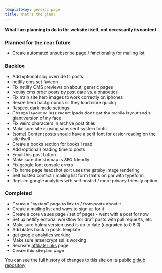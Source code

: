 ```yaml
---
templateKey: generic-page
title: What's the plan?
---
```


#### What I am planning to do to the website itself, not necessarily its content

### Planned for the near future

* Create automated unsubscribe page / functionality for mailing list

### Backlog

* Add optional slug override to posts
* netlify cms set favicon
* Fix netlify CMS previews on about, generic pages
* Netlify cms order posts by post date vs. alphabetical
* Fix main site hero images to work correctly on iphones
* Resize hero backgrounds so they load more quickly
* Respect dark mode settings
* Change layout so less recent ipads don't get the mobile layout and a giant version of my face
* Fix weird characters in archive post titles
* Make sure site is using sans serif system fonts
* (some) Content posts should have a serif font for easier reading on the site itself
* Create a books section for books I read
* Add (optional) reading time to posts
* Email this post button
* Make sure the sitemap is SEO friendly
* Fix google font console errors
* Fix home page headshot so it uses the gatsby image rendering
* Self hosted contact / mailing list form that's on par with typeform
* Replace google analytics with self hosted / more privacy friendly option

### Completed

* Create a "system" page to link to / from posts about it
* Create a mailing list and ways to sign up for it
* Create a core values page / set of pages - went with a post for now
* Set up netlify editorial workflow for draft posts with pull requests, etc
* Make sure bulma version used is up to date (upgraded to 0.8.0)
* Add dates back to posts template
* get google analytics working
* Make sure letsencrypt ssl is working
* Recreate [affiliate links](/affiliate-links) page
* Create this site plan page

You can see the full history of changes to this site on its public [github repository](https://github.com/craigsturgis/craigsturgisdotcom-netlify)
